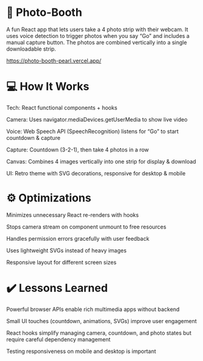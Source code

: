 # 📸 Photo-Booth

A fun React app that lets users take a 4 photo strip with their webcam. It uses voice detection to trigger photos when you say “Go” and includes a manual capture button. The photos are combined vertically into a single downloadable strip.

https://photo-booth-pearl.vercel.app/


# 💻 How It Works
Tech: React functional components + hooks

Camera: Uses navigator.mediaDevices.getUserMedia to show live video

Voice: Web Speech API (SpeechRecognition) listens for “Go” to start countdown & capture

Capture: Countdown (3-2-1), then take 4 photos in a row

Canvas: Combines 4 images vertically into one strip for display & download

UI: Retro theme with SVG decorations, responsive for desktop & mobile

# ⚙️ Optimizations
Minimizes unnecessary React re-renders with hooks

Stops camera stream on component unmount to free resources

Handles permission errors gracefully with user feedback

Uses lightweight SVGs instead of heavy images

Responsive layout for different screen sizes

# ✔️ Lessons Learned
Powerful browser APIs enable rich multimedia apps without backend

Small UI touches (countdown, animations, SVGs) improve user engagement

React hooks simplify managing camera, countdown, and photo states but require careful dependency management

Testing responsiveness on mobile and desktop is important
